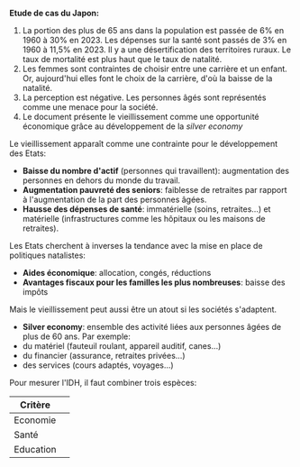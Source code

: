 **Etude de cas du Japon:**

1. La portion des plus de 65 ans dans la population est passée de 6% en 1960 à 30% en 2023. Les dépenses sur la santé sont passés de 3% en 1960 à 11,5% en 2023. Il y a une désertification des territoires ruraux. Le taux de mortalité est plus haut que le taux de natalité.
2. Les femmes sont contraintes de choisir entre une carrière et un enfant. Or, aujourd'hui elles font le choix de la carrière, d'où la baisse de la natalité.
3. La perception est négative. Les personnes âgés sont représentés comme une menace pour la société.
4. Le document présente le vieillissement comme une opportunité économique grâce au développement de la *silver economy*

Le vieillissement apparaît comme une contrainte pour le développement des Etats:
- **Baisse du nombre d'actif** (personnes qui travaillent): augmentation des personnes en dehors du monde du travail.
- **Augmentation pauvreté des seniors**: faiblesse de retraites par rapport à l'augmentation de la part des personnes âgées.
- **Hausse des dépenses de santé**: immatérielle (soins, retraites…) et matérielle (infrastructures comme les hôpitaux ou les maisons de retraites).

Les Etats cherchent à inverses la tendance avec la mise en place de politiques natalistes:
- **Aides économique**: allocation, congés, réductions
- **Avantages fiscaux pour les familles les plus nombreuses**: baisse des impôts

Mais le vieillissement peut aussi être un atout si les sociétés s'adaptent.
- **Silver economy**: ensemble des activité liées aux personnes âgées de plus de 60 ans.
Par exemple:
- du matériel (fauteuil roulant, appareil auditif, canes…)
- du financier (assurance, retraites privées…)
- des services (cours adaptés, voyages…)

Pour mesurer l'IDH, il faut combiner trois espèces: 

| Critère   |     |
| --------- | --- |
| Economie  |     |
| Santé     |     |
| Education |     |
